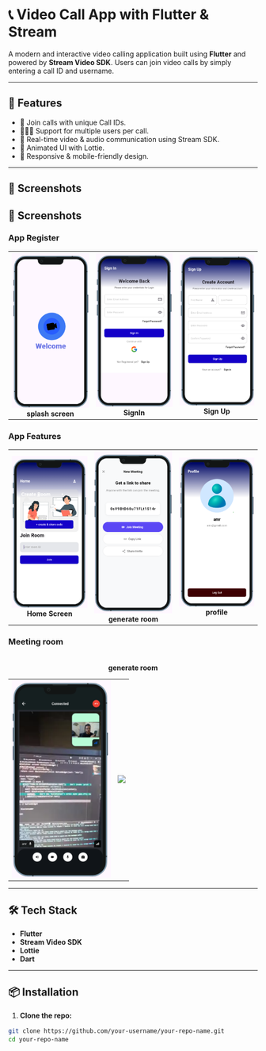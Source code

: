 # 📞 Video Call App with Flutter & Stream

A modern and interactive video calling application built using **Flutter** and powered by **Stream Video SDK**. Users can join video calls by simply entering a call ID and username.

---

## 🚀 Features

- 🔐 Join calls with unique Call IDs.
- 🧑‍🤝‍🧑 Support for multiple users per call.
- 🎥 Real-time video & audio communication using Stream SDK.
- 🌈 Animated UI with Lottie.
- 📱 Responsive & mobile-friendly design.

---

## 📸 Screenshots
## 📸 Screenshots
###  App Register
<div align="center">
  <table>
    <tr>
      <td align="center">
        <img src="assets/app_images/splash.png" width="200" alt="splash screen">
        <br><b>splash screen</b>
      </td>    
      <td align="center">
        <img src="assets/app_images/login.png" width="200" alt="SignIn">
        <br><b>SignIn</b>
      </td>
      <td align="center">
        <img src="assets/app_images/signup.png" width="200" alt="Sign Up">
        <br><b>Sign Up</b>
      </td>
    </tr>   
  </table>
</div>

###  App Features   
<div align="center">
  <table>
    <tr>
      <td align="center">
        <img src="assets/app_images/home.png" width="200" alt="Home">
        <br><b>Home Screen</b>
      </td>
      <td align="center">
        <img src="assets/app_images/generateRoom.png" width="200" alt="generate room">
        <br><b>generate room</b>
      </td>
      <td align="center">
        <img src="assets/app_images/profile.png" width="200" alt="profile">
        <br><b>profile</b>
      </td>     
    </tr>
  </table>
</div>

###  Meeting room  
<div align="center">
  <table>
    <tr>
      <td align="center">
        <img src="assets/app_images/meating.png" width="200" >        
      </td>
      <td align="center">
        <img src="assets/app_images/meating2.png" width="200" >       
      </td>           
    </tr>
     <br><b>generate room</b>
  </table>
</div>


---

## 🛠️ Tech Stack

- **Flutter**
- **Stream Video SDK**
- **Lottie**
- **Dart**

---

## 📦 Installation

1. **Clone the repo:**
```bash
git clone https://github.com/your-username/your-repo-name.git
cd your-repo-name
